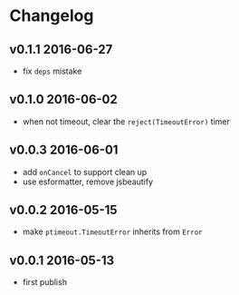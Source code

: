 # Changelog

## v0.1.1 2016-06-27
- fix `deps` mistake

## v0.1.0 2016-06-02
- when not timeout, clear the `reject(TimeoutError)` timer

## v0.0.3 2016-06-01
- add `onCancel` to support clean up
- use esformatter, remove jsbeautify

## v0.0.2 2016-05-15
- make `ptimeout.TimeoutError` inherits from `Error`

## v0.0.1 2016-05-13
- first publish